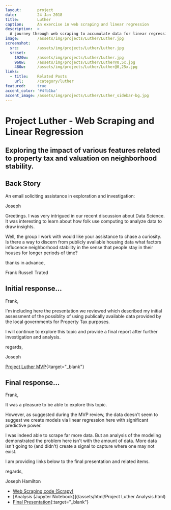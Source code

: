 ```yaml
---
layout:       project
date:         24 Jan 2018
title:        Luther
caption:      An exercise in web scraping and linear regression
description:  >
  A journey through web scraping to accumulate data for linear regression.
image:        /assets/img/projects/Luther/Luther.jpg
screenshot:
  src:        /assets/img/projects/Luther/Luther.jpg
  srcset:
    1920w:    /assets/img/projects/Luther/Luther.jpg
    960w:     /assets/img/projects/Luther/Luther@0,5x.jpg
    480w:     /assets/img/projects/Luther/Luther@0,25x.jpg
links:
  - title:    Related Posts
    url:      /category/luther
featured:     true
accent_color: '#4fb1ba'
accent_image: /assets/img/projects/Luther/Luther_sidebar-bg.jpg
---
```


# Project Luther - Web Scraping and Linear Regression
## Exploring the impact of various features related to property tax and valuation on neighborhood stability.

## Back Story

An email soliciting assistance in exploration and investigation:

>
Joseph
>
Greetings.  I was very intrigued in our recent discussion about Data
Science.  It was interesting to learn about how folk use computing
to analyze data to draw insights.
>
Well, the group I work with would like your assistance to chase a
curiosity.  Is there a way to discern from publicly available housing
data what factors influcence neighborhood stability in the sense that
people stay in their houses for longer periods of time?
>
thanks in advance,
>
Frank Russell Trated

## Initial response...

>
Frank,
>
I'm including here the presentation we reviewed which described my
initial assessment of the possiblity of using publically available
data provided by the local governments for Property Tax purposes.
>
I will continue to explore this topic and provide a final report
after further investigation and analysis.
>
regards,
>
Joseph

[Project Luther MVP](/slides/luther_mvp/){:target="_blank"} 
  
## Final response...
>
Frank,
>
It was a pleasure to be able to explore this topic.
>
However, as suggested during the MVP review, the data doesn't
seem to suggest we create models via linear regression here
with significant predictive power.
>
I was indeed able to scrape far more data.  But an analysis of the
modeling demonstrated the problem here isn't with the amount of
data.  More data isn't going to (and didn't) create a signal to
capture where one may not exist.
>
I am providing links below to the final presentation and related
items.
>
regards,
>
Joseph Hamilton

* [Web Scraping code (Scrapy)](https://github.com/joseph-r-hamilton/Regression_Study_Longevity/tree/master/Exploration/lutherbot)
* [Analysis (Jupyter Notebook)](/assets/html/Project Luther Analysis.html)
* [Final Presentation](/slides/luther/){:target="_blank"} 

